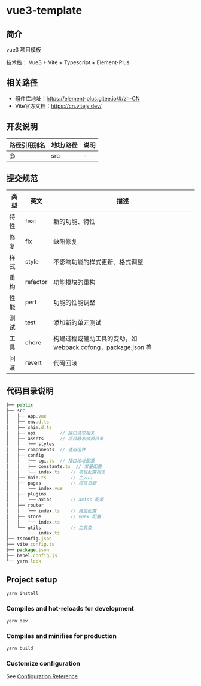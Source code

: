 # vue3-template

## 简介

vue3 项目模板

技术栈： Vue3 + Vite + Typescript + Element-Plus
## 相关路径
- 组件库地址：https://element-plus.gitee.io/#/zh-CN
- Vite官方文档：https://cn.vitejs.dev/


## 开发说明

| 路径引用别名 | 地址/路径      | 说明     |
| ------------ | -------------- | -------- |
| @            | src            | -        |


## 提交规范

| 类型 | 英文     | 描述                                                         |
| ---- | -------- | ------------------------------------------------------------ |
| 特性 | feat     | 新的功能、特性                                               |
| 修复 | fix      | 缺陷修复                                                     |
| 样式 | style    | 不影响功能的样式更新、格式调整                               |
| 重构 | refactor | 功能模块的重构                                               |
| 性能 | perf     | 功能的性能调整                                               |
| 测试 | test     | 添加新的单元测试                                             |
| 工具 | chore    | 构建过程或辅助工具的变动，如 webpack.cofong，package.json 等 |
| 回滚 | revert   | 代码回滚                                                     |

## 代码目录说明

```javascript
├── public
├── src
│   ├── App.vue
│   ├── env.d.ts
│   ├── shim.d.ts
│   ├── api         // 接口请求相关
│   ├── assets      // 项目静态资源目录
│   │   └── styles
│   ├── components  // 通用组件
│   ├── config  
│   │   ├── cgi.ts  // 接口地址配置
│   │   ├── constants.ts  // 常量配置
│   │   └── index.ts    // 项目配置相关
│   ├── main.ts         // 主入口
│   ├── pages           // 项目页面
│   │   └── index.vue
│   ├── plugins
│   │   └── axios       // axios 配置
│   ├── router
│   │   └── index.ts    // 路由配置
│   ├── store           // vuex 配置
│   │   └── index.ts
│   └── utils           // 工具类
│       └── index.ts
├── tsconfig.json
├── vite.config.ts
├── package.json
├── babel.config.js
└── yarn.lock
```

## Project setup
```
yarn install
```

### Compiles and hot-reloads for development
```
yarn dev
```

### Compiles and minifies for production
```
yarn build
```

### Customize configuration
See [Configuration Reference](https://cn.vitejs.dev/config/).
